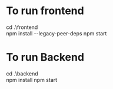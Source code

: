 # To run frontend
cd .\frontend\
npm install --legacy-peer-deps
npm start

# To run Backend
cd .\backend\
npm install
npm start

